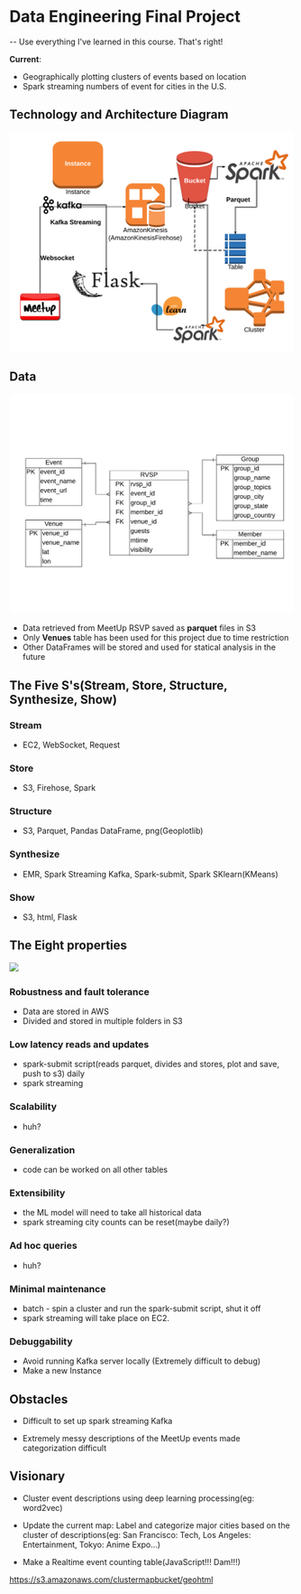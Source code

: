 # Data Engineering Final Project
-- Use everything I've learned in this course. That's right!

  __Current__:
- Geographically plotting clusters of events based on location
- Spark streaming numbers of event for cities in the U.S.

## Technology and Architecture Diagram

![](https://github.com/derekliu7/DE-Final-Project/blob/master/Architecture.png)

## Data

![](https://github.com/derekliu7/DE-Final-Project/blob/master/Table%20Diagram.png)

- Data retrieved from MeetUp RSVP saved as __parquet__ files in S3
- Only __Venues__ table has been used for this project due to time restriction
- Other DataFrames will be stored and used for statical analysis in the future

## The Five S's(Stream, Store, Structure, Synthesize, Show)

### Stream
- EC2, WebSocket, Request

### Store
- S3, Firehose, Spark

### Structure
- S3, Parquet, Pandas DataFrame, png(Geoplotlib)

### Synthesize
- EMR, Spark Streaming Kafka, Spark-submit, Spark SKlearn(KMeans)

### Show
- S3, html, Flask


## The Eight properties

![](https://www.cinemaz.com/images/stories/immagini_2016/the-hateful-eight/the-hateful-eight-copia-pirata.jpg)

### Robustness and fault tolerance
- Data are stored in AWS
- Divided and stored in multiple folders in S3

### Low latency reads and updates
- spark-submit script(reads parquet, divides and stores, plot and save, push to s3) daily
- spark streaming

### Scalability
- huh?

### Generalization
- code can be worked on all other tables

### Extensibility
- the ML model will need to take all historical data
- spark streaming city counts can be reset(maybe daily?)

### Ad hoc queries
- huh?

### Minimal maintenance
- batch - spin a cluster and run the spark-submit script, shut it off
- spark streaming will take place on EC2.

### Debuggability
- Avoid running Kafka server locally (Extremely difficult to debug)
- Make a new Instance

## Obstacles

- Difficult to set up spark streaming Kafka

- Extremely messy descriptions of the MeetUp events made categorization difficult

## Visionary

- Cluster event descriptions using deep learning processing(eg: word2vec)

- Update the current map: Label and categorize major cities based on the cluster of descriptions(eg: San Francisco: Tech, Los Angeles: Entertainment, Tokyo: Anime Expo...)

- Make a Realtime event counting table(JavaScript!!! Dam!!!)

https://s3.amazonaws.com/clustermapbucket/geohtml
